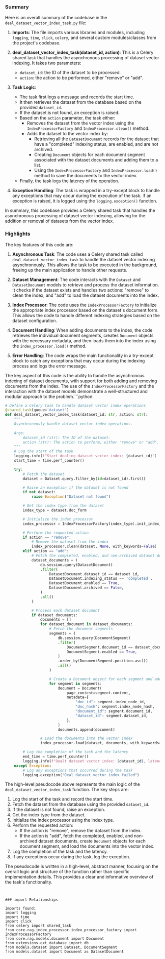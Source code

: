 

### Summary

Here is an overall summary of the codebase in the `deal_dataset_vector_index_task.py` file:

1. **Imports**: The file imports various libraries and modules, including `logging`, `time`, `click`, `celery`, and several custom modules/classes from the project's codebase.

2. **deal_dataset_vector_index_task(dataset_id, action)**: This is a Celery shared task that handles the asynchronous processing of dataset vector indexing. It takes two parameters:
   - `dataset_id`: the ID of the dataset to be processed.
   - `action`: the action to be performed, either "remove" or "add".

3. **Task Logic**:
   - The task first logs a message and records the start time.
   - It then retrieves the dataset from the database based on the provided `dataset_id`.
   - If the dataset is not found, an exception is raised.
   - Based on the `action` parameter, the task either:
     - Removes the dataset from the vector index using the `IndexProcessorFactory` and `IndexProcessor.clean()` method.
     - Adds the dataset to the vector index by:
       - Retrieving all the `DatasetDocument` records for the dataset that have a "completed" indexing status, are enabled, and are not archived.
       - Creating `Document` objects for each document segment associated with the dataset documents and adding them to a list.
       - Using the `IndexProcessorFactory` and `IndexProcessor.load()` method to save the documents to the vector index.
   - Finally, the task logs the latency of the operation.

4. **Exception Handling**: The task is wrapped in a try-except block to handle any exceptions that may occur during the execution of the task. If an exception is raised, it is logged using the `logging.exception()` function.

In summary, this codebase provides a Celery shared task that handles the asynchronous processing of dataset vector indexing, allowing for the addition or removal of datasets from the vector index.

### Highlights

The key features of this code are:

1. **Asynchronous Task**: The code uses a Celery shared task called `deal_dataset_vector_index_task` to handle the dataset vector indexing asynchronously. This allows the task to be executed in the background, freeing up the main application to handle other requests.

2. **Dataset Management**: The code interacts with the `Dataset` and `DatasetDocument` models to retrieve and process the dataset information. It checks if the dataset exists and handles two actions: "remove" to clean the index, and "add" to load the dataset documents into the index.

3. **Index Processor**: The code uses the `IndexProcessorFactory` to initialize the appropriate index processor based on the dataset's document form. This allows the code to handle different indexing strategies based on the dataset configuration.

4. **Document Handling**: When adding documents to the index, the code retrieves the individual document segments, creates `Document` objects with the necessary metadata, and then loads them into the index using the `index_processor.load()` method.

5. **Error Handling**: The code wraps the main functionality in a try-except block to catch any exceptions that may occur during the indexing process and logs the error message.

The key aspect of this code is the ability to handle the asynchronous indexing of dataset documents, with support for both adding and removing documents from the index. The use of the `IndexProcessorFactory` and the interaction with the dataset models demonstrate a well-structured and modular approach to the problem.```python
```python
# Define a Celery task to handle dataset vector index operations
@shared_task(queue='dataset')
def deal_dataset_vector_index_task(dataset_id: str, action: str):
    """
    Asynchronously handle dataset vector index operations.
    
    Args:
        dataset_id (str): The ID of the dataset.
        action (str): The action to perform, either "remove" or "add".
    """
    # Log the start of the task
    logging.info(f"Start dealing dataset vector index: {dataset_id}")
    start_time = time.perf_counter()

    try:
        # Fetch the dataset
        dataset = Dataset.query.filter_by(id=dataset_id).first()

        # Raise an exception if the dataset is not found
        if not dataset:
            raise Exception("Dataset not found")

        # Get the index type from the dataset
        index_type = dataset.doc_form

        # Initialize the index processor
        index_processor = IndexProcessorFactory(index_type).init_index_processor()

        # Perform the requested action
        if action == "remove":
            # Remove the dataset from the index
            index_processor.clean(dataset, None, with_keywords=False)
        elif action == "add":
            # Fetch the completed, enabled, and non-archived dataset documents
            dataset_documents = (
                db.session.query(DatasetDocument)
                .filter(
                    DatasetDocument.dataset_id == dataset_id,
                    DatasetDocument.indexing_status == 'completed',
                    DatasetDocument.enabled == True,
                    DatasetDocument.archived == False,
                )
                .all()
            )

            # Process each dataset document
            if dataset_documents:
                documents = []
                for dataset_document in dataset_documents:
                    # Fetch the document segments
                    segments = (
                        db.session.query(DocumentSegment)
                        .filter(
                            DocumentSegment.document_id == dataset_document.id,
                            DocumentSegment.enabled == True,
                        )
                        .order_by(DocumentSegment.position.asc())
                        .all()
                    )

                    # Create a Document object for each segment and add it to the list
                    for segment in segments:
                        document = Document(
                            page_content=segment.content,
                            metadata={
                                "doc_id": segment.index_node_id,
                                "doc_hash": segment.index_node_hash,
                                "document_id": segment.document_id,
                                "dataset_id": segment.dataset_id,
                            },
                        )
                        documents.append(document)

                # Load the documents into the vector index
                index_processor.load(dataset, documents, with_keywords=False)

        # Log the completion of the task and the latency
        end_time = time.perf_counter()
        logging.info(f"Dealt dataset vector index: {dataset_id}, latency: {end_time - start_time}")
    except Exception:
        # Log any exceptions that occurred during the task
        logging.exception("Deal dataset vector index failed")
```

The high-level pseudocode above represents the main logic of the `deal_dataset_vector_index_task` function. The key steps are:

1. Log the start of the task and record the start time.
2. Fetch the dataset from the database using the provided `dataset_id`.
3. If the dataset is not found, raise an exception.
4. Get the index type from the dataset.
5. Initialize the index processor using the index type.
6. Perform the requested action:
   - If the action is "remove", remove the dataset from the index.
   - If the action is "add", fetch the completed, enabled, and non-archived dataset documents, create `Document` objects for each document segment, and load the documents into the vector index.
7. Log the completion of the task and the latency.
8. If any exceptions occur during the task, log the exception.

The pseudocode is written in a high-level, abstract manner, focusing on the overall logic and structure of the function rather than specific implementation details. This provides a clear and informative overview of the task's functionality.
```


### import Relationships

Imports found:
import logging
import time
import click
from celery import shared_task
from core.rag.index_processor.index_processor_factory import IndexProcessorFactory
from core.rag.models.document import Document
from extensions.ext_database import db
from models.dataset import Dataset, DocumentSegment
from models.dataset import Document as DatasetDocument